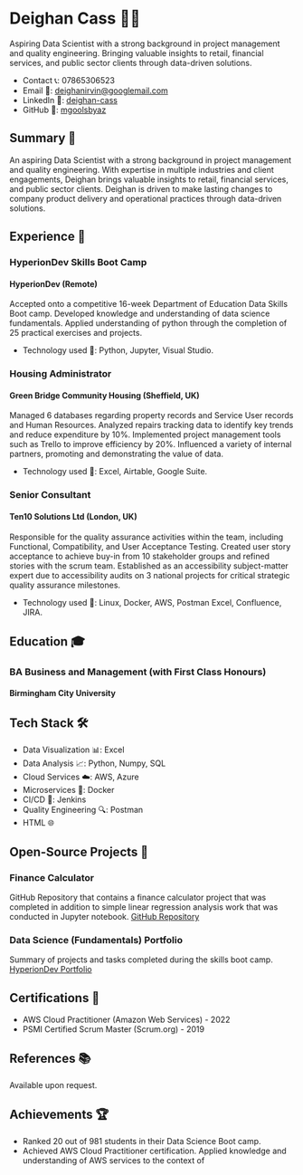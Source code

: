 # Deighan Cass 👨‍💻

Aspiring Data Scientist with a strong background in project management and quality engineering. Bringing valuable insights to retail, financial services, and public sector clients through data-driven solutions.

- Contact 📞: 07865306523
- Email 📧: deighanirvin@googlemail.com
- LinkedIn 💼: [deighan-cass](https://www.linkedin.com/in/deighan-cass/)
- GitHub 🐙: [mgoolsbyaz](https://github.com/mgoolsbyaz)

## Summary 📄

An aspiring Data Scientist with a strong background in project management and quality engineering. With expertise in multiple industries and client engagements, Deighan brings valuable insights to retail, financial services, and public sector clients. Deighan is driven to make lasting changes to company product delivery and operational practices through data-driven solutions.

## Experience 💼

### HyperionDev Skills Boot Camp
#### HyperionDev (Remote)

Accepted onto a competitive 16-week Department of Education Data Skills Boot camp. Developed knowledge and understanding of data science fundamentals. Applied understanding of python through the completion of 25 practical exercises and projects.

- Technology used 🚀: Python, Jupyter, Visual Studio.

### Housing Administrator
#### Green Bridge Community Housing (Sheffield, UK)

Managed 6 databases regarding property records and Service User records and Human Resources. Analyzed repairs tracking data to identify key trends and reduce expenditure by 10%. Implemented project management tools such as Trello to improve efficiency by 20%. Influenced a variety of internal partners, promoting and demonstrating the value of data.

- Technology used 🚀: Excel, Airtable, Google Suite.

### Senior Consultant
#### Ten10 Solutions Ltd (London, UK)

Responsible for the quality assurance activities within the team, including Functional, Compatibility, and User Acceptance Testing. Created user story acceptance to achieve buy-in from 10 stakeholder groups and refined stories with the scrum team. Established as an accessibility subject-matter expert due to accessibility audits on 3 national projects for critical strategic quality assurance milestones.

- Technology used 🚀: Linux, Docker, AWS, Postman Excel, Confluence, JIRA.

## Education 🎓

### BA Business and Management (with First Class Honours)
#### Birmingham City University

## Tech Stack 🛠️

- Data Visualization 📊: Excel
- Data Analysis 📈: Python, Numpy, SQL
- Cloud Services ☁️: AWS, Azure
- Microservices 🐳: Docker
- CI/CD 🚀: Jenkins
- Quality Engineering 🔍: Postman
- HTML 🌐

## Open-Source Projects 🚀

### Finance Calculator
GitHub Repository that contains a finance calculator project that was completed in addition to simple linear regression analysis work that was conducted in Jupyter notebook.
[GitHub Repository](https://github.com/deighanc/DS-Bootcsmp)

### Data Science (Fundamentals) Portfolio
Summary of projects and tasks completed during the skills boot camp.
[HyperionDev Portfolio](https://www.hyperiondev.com/portfolio/104034/)

## Certifications 📜

- AWS Cloud Practitioner (Amazon Web Services) - 2022
- PSMI Certified Scrum Master (Scrum.org) - 2019

## References 📚

Available upon request.

## Achievements 🏆

- Ranked 20 out of 981 students in their Data Science Boot camp.
- Achieved AWS Cloud Practitioner certification. Applied knowledge and understanding of AWS services to the context of

